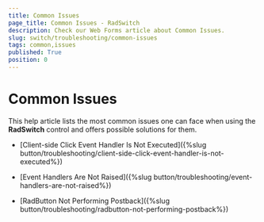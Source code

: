 ```yaml
---
title: Common Issues
page_title: Common Issues - RadSwitch
description: Check our Web Forms article about Common Issues.
slug: switch/troubleshooting/common-issues
tags: common,issues
published: True
position: 0
---
```


# Common Issues

This help article lists the most common issues one can face when using the **RadSwitch** control and offers possible solutions for them.

* [Client-side Click Event Handler Is Not Executed]({%slug button/troubleshooting/client-side-click-event-handler-is-not-executed%})

* [Event Handlers Are Not Raised]({%slug button/troubleshooting/event-handlers-are-not-raised%})

* [RadButton Not Performing Postback]({%slug button/troubleshooting/radbutton-not-performing-postback%})

